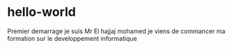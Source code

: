 # hello-world
Premier demarrage
je suis Mr El hajjaj mohamed
je viens de commancer ma formation sur le developpement informatique
